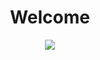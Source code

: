 # <div align="center"> Welcome  </div>
<div align="center"> <img src="https://capsule-render.vercel.app/api?type=Waving&color=0:EEFF00,100:a82da8&height=300&section=header&text=Welcome&fontSize=90" /> </div>
